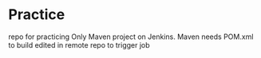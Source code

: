 # Practice
repo for practicing Only Maven project on Jenkins.
Maven needs POM.xml to build
edited in remote repo to trigger job
